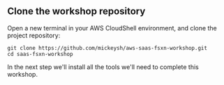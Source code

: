 ## Clone the workshop repository
Open a new terminal in your AWS CloudShell environment, and clone the project repository:
```shell
git clone https://github.com/mickeysh/aws-saas-fsxn-workshop.git
cd saas-fsxn-workshop
```
In the next step we'll install all the tools we'll need to complete this workshop.


